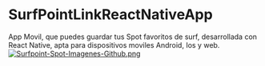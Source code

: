 # SurfPointLinkReactNativeApp
App Movil, que puedes guardar tus Spot favoritos de surf,  desarrollada con React Native, apta para dispositivos moviles Android, Ios y web.
[![Surfpoint-Spot-Imagenes-Github.png](https://i.postimg.cc/3wL8PjTy/Surfpoint-Spot-Imagenes-Github.png)](https://postimg.cc/Y4WBFWjk)
